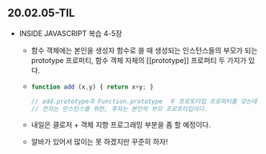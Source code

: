 ## 20.02.05-TIL

- INSIDE JAVASCRIPT 복습 4-5장

  - 함수 객체에는 본인을 생성자 함수로 쓸 때 생성되는 인스턴스들의 부모가 되는 prototype 프로퍼티, 함수 객체 자체의 [[prototype]] 프로퍼티 두 가지가 있다.

  - ```js
    function add (x,y) { return x+y; }
    
    // add.prototype과 Function.prototype  두 프로토타입 프로퍼티를 갖는데
    // 전자는 인스턴스를 위한, 후자는 본인의 부모 프로토타입이다.
    ```

  - 내일은 클로저 + 객체 지향 프로그래밍 부분을 좀 할 예정이다.

  - 알바가 있어서 많이는 못 하겠지만 꾸준히 하자!